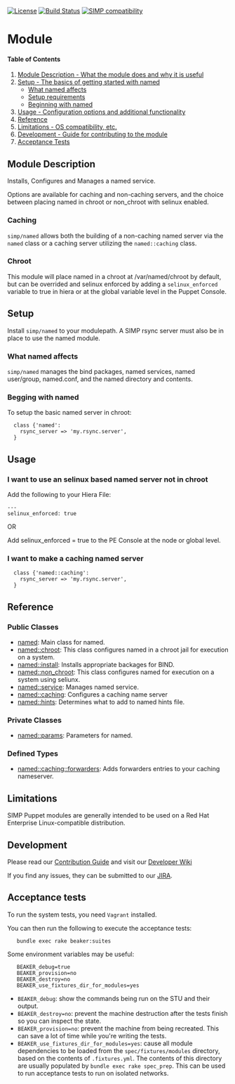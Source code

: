 [![License](http://img.shields.io/:license-apache-blue.svg)](http://www.apache.org/licenses/LICENSE-2.0.html) [![Build Status](https://travis-ci.org/simp/pupmod-simp-named.svg)](https://travis-ci.org/simp/pupmod-simp-named) [![SIMP compatibility](https://img.shields.io/badge/SIMP%20compatibility-4.2.*%2F5.1.*-orange.svg)](https://img.shields.io/badge/SIMP%20compatibility-4.2.*%2F5.1.*-orange.svg)

# Module


#### Table of Contents
1. [Module Description - What the module does and why it is useful](#module-description)
2. [Setup - The basics of getting started with named](#setup)
    * [What named affects](#what-named-affects)
    * [Setup requirements](#setup-requirements)
    * [Beginning with named](#beginning-with-named)
3. [Usage - Configuration options and additional functionality](#usage)
4. [Reference](#reference)
5. [Limitations - OS compatibility, etc.](#limitations)
6. [Development - Guide for contributing to the module](#development)
7. [Acceptance Tests](#acceptance-tests)


## Module Description

Installs, Configures and Manages a named service.

Options are available for caching and non-caching servers, and the choice
between placing named in chroot or non_chroot with selinux enabled.

### Caching

`simp/named` allows both the building of a non-caching named server via the
`named` class or a caching server utilizing the `named::caching` class.

### Chroot

This module will place named in a chroot at /var/named/chroot by default, but
can be overrided and selinux enforced by adding a `selinux_enforced` variable to
true in hiera or at the global variable level in the Puppet Console.

## Setup

Install `simp/named` to your modulepath. A SIMP rsync server must also be in
place to use the named module.

### What named affects

`simp/named` manages the bind packages, named services, named user/group,
named.conf, and the named directory and contents.

### Begging with named

To setup the basic named server in chroot:

```puppet
  class {'named':
    rsync_server => 'my.rsync.server',
  }
```

## Usage

### I want to use an selinux based named server not in chroot

Add the following to your Hiera File:

```
---
selinux_enforced: true
```

OR

Add selinux_enforced = true to the PE Console at the node or global level.

### I want to make a caching named server

```puppet
  class {'named::caching':
    rsync_server => 'my.rsync.server',
  }
```

## Reference

### Public Classes
* [named](https://github.com/simp/pupmod-simp-named/blob/master/manifests/init.pp): Main class for named.
* [named::chroot](https://github.com/simp/pupmod-simp-named/blob/master/manifests/chroot.pp): This class configures named in a chroot jail for execution on a system.
* [named::install](https://github.com/simp/pupmod-simp-named/blob/master/manifests/install.pp): Installs appropriate backages for BIND.
* [named::non_chroot](https://github.com/simp/pupmod-simp-named/blob/master/manifests/non_chroot.pp): This class configures named for execution on a system using seliunx.
* [named::service](https://github.com/simp/pupmod-simp-named/blob/master/manifests/service.pp): Manages named service.
* [named::caching](https://github.com/simp/pupmod-simp-named/blob/master/manifests/caching.pp): Configures a caching name server
* [named::hints](https://github.com/simp/pupmod-simp-named/blob/master/manifests/hints.pp): Determines what to add to named hints file.

### Private Classes
* [named::params](https://github.com/simp/pupmod-simp-named/blob/master/manifests/params.pp): Parameters for named.

### Defined Types
* [named::caching::forwarders](https://github.com/simp/pupmod-simp-named/blob/master/manifests/caching/forwarders.pp): Adds forwarders entries to your caching nameserver.

## Limitations

SIMP Puppet modules are generally intended to be used on a Red Hat Enterprise
Linux-compatible distribution.

## Development

Please read our [Contribution Guide](https://simp-project.atlassian.net/wiki/display/SD/Contributing+to+SIMP)
and visit our [Developer Wiki](https://simp-project.atlassian.net/wiki/display/SD/SIMP+Development+Home)

If you find any issues, they can be submitted to our
[JIRA](https://simp-project.atlassian.net).


## Acceptance tests

To run the system tests, you need `Vagrant` installed.

You can then run the following to execute the acceptance tests:

```shell
   bundle exec rake beaker:suites
```

Some environment variables may be useful:

```shell
   BEAKER_debug=true
   BEAKER_provision=no
   BEAKER_destroy=no
   BEAKER_use_fixtures_dir_for_modules=yes
```

*  ``BEAKER_debug``: show the commands being run on the STU and their output.
*  ``BEAKER_destroy=no``: prevent the machine destruction after the tests
   finish so you can inspect the state.
*  ``BEAKER_provision=no``: prevent the machine from being recreated.  This can
   save a lot of time while you're writing the tests.
*  ``BEAKER_use_fixtures_dir_for_modules=yes``: cause all module dependencies
   to be loaded from the ``spec/fixtures/modules`` directory, based on the
   contents of ``.fixtures.yml``. The contents of this directory are usually
   populated by ``bundle exec rake spec_prep``. This can be used to run
   acceptance tests to run on isolated networks.
